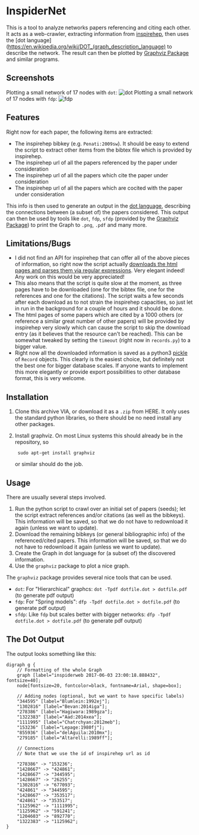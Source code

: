 # InspiderNet

This is a tool to analyze networks papers referencing and citing each other. It acts as a web-crawler, extracting information from [inspirehep](http://inspirehep.net/), then uses the [dot language](https://en.wikipedia.org/wiki/DOT_(graph_description_language) to describe the network. The result can then be plotted by [Graphviz Package](http://www.graphviz.org/) and similar programs.

## Screenshots

Plotting a small network of 17 nodes with ```dot```:
![dot](small_dot.png)
Plotting a small network of 17 nodes with ```fdp```:
![fdp](small_fdp.png)


## Features

Right now for each paper, the following items are extracted:

* The inspirehep bibkey (e.g. ```Penati:2009sw```). It should be easy to extend the script to extract other items from the bibtex file which is provided by inspirehep. 
* The inspirehep url of all the papers referenced by the paper under consideration
* The inspirehep url of all the papers which cite the paper under consideration
* The inspirehep url of all the papers which are cocited with the paper under consideration

This info is then used to generate an output in the [dot language](https://en.wikipedia.org/wiki/DOT_(graph_description_language)), describing the connections between (a subset of) the papers considered. This output can then be used by tools like ```dot```, ```fdp```, ```sfdp``` (provided by the [Graphviz Package](http://www.graphviz.org/)) to print the Graph to ```.png```, ```.pdf``` and many more. 

## Limitations/Bugs

* I did not find an API for inspirehep that can offer all of the above pieces of information, so right now the script actually [downloads the html pages and parses them via regular expressions](http://i.imgur.com/gOPS2.png). Very elegant indeed! Any work on this would be very appreciated! 
* This also means that the script is quite slow at the moment, as three pages have to be downloaded (one for the bibtex file, one for the references and one for the citations). The script waits a few seconds after each download as to not strain the inspirehep capacities, so just let in run in the background for a couple of hours and it should be done. 
* The html pages of some papers which are cited by a 1000 others (or reference a similar great number of other papers) will be provided by inspirehep very slowly which can cause the script to skip the download entry (as it believes that the resource can't be reached). This can be somewhat tweaked by setting the ```timeout``` (right now in ```records.py```) to a bigger value.
* Right now all the downloaded information is saved as a python3 [pickle](https://docs.python.org/2/library/pickle.html) of ```Record``` objects. This clearly is the easiest choice, but definitely not the best one for bigger database scales. If anyone wants to implement this more elegantly or provide export possibilities to other database format, this is very welcome.


## Installation

1. Clone this archive VIA, or download it as a ```.zip``` from HERE. It only uses the standard python libraries, so there should be no need install any other packages. 

2. Install graphviz. On most Linux systems this should already be in the repository, so

        sudo apt-get install graphviz

    or similar should do the job.

## Usage

There are usually several steps involved.

1. Run the python script to crawl over an initial set of papers (seeds); let the script extract references and/or citations (as well as the bibkeys). This information will be saved, so that we do not have to redownload it again (unless we want to update).
2. Download the remaining bibkeys (or general bibliographic info) of the referenced/cited papers.  This information will be saved, so that we do not have to redownload it again (unless we want to update).
3. Create the Graph in dot language for (a subset of) the discovered information.
4. Use the ```graphviz``` package to plot a nice graph.

The ```graphviz``` package provides several nice tools that can be used.

* ```dot```: For "Hierarchical" graphcs: ```dot -Tpdf dotfile.dot > dotfile.pdf``` (to generate pdf output) 
* ```fdp```: For "Spring models": ```dfp -Tpdf dotfile.dot > dotfile.pdf``` (to generate pdf output) 
* ```sfdp```: Like ```fdp``` but scales better with bigger networks: ```dfp -Tpdf dotfile.dot > dotfile.pdf``` (to generate pdf output)

## The Dot Output

The output looks something like this:
```
digraph g {
    // Formatting of the whole Graph
	graph [label="inspiderweb 2017-06-03 23:00:18.888432", fontsize=40];
	node[fontsize=20, fontcolor=black, fontname=Arial, shape=box];
	
	// Adding nodes (optional, but we want to have specific labels)
	"344595" [label="Blumlein:1992ej"];
	"1302816" [label="Bevan:2014iga"];
	"278386" [label="Hagiwara:1989gza"];
	"1322383" [label="Aad:2014xea"];
	"1111995" [label="Chatrchyan:2012meb"];
	"153236" [label="Lepage:1980fj"];
	"855936" [label="delAguila:2010mx"];
	"279185" [label="Altarelli:1989ff"];
	
	// Connections
	// Note that we use the id of inspirehep url as id
	
	"278386" -> "153236"; 
	"1428667" -> "424861"; 
	"1428667" -> "344595"; 
	"1428667" -> "26255"; 
	"1302816" -> "677093"; 
	"424861" -> "344595"; 
	"1428667" -> "353517"; 
	"424861" -> "353517"; 
	"1125962" -> "1111995"; 
	"1125962" -> "591241"; 
	"1204603" -> "892770"; 
	"1322383" -> "1125962"; 
}
```
